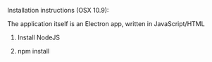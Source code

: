Installation instructions (OSX 10.9):


The application itself is an Electron app, written in JavaScript/HTML

1. Install NodeJS

2. npm install
